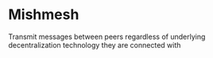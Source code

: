 # Mishmesh
Transmit messages between peers regardless of underlying decentralization technology they are connected with
